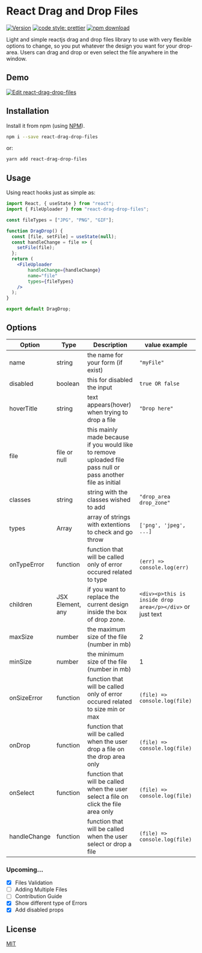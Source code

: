 # React Drag and Drop Files


[![Version](http://img.shields.io/npm/v/react-drag-drop-files.svg)](https://www.npmjs.org/package/react-drag-drop-files) [![code style: prettier](https://img.shields.io/badge/code_style-prettier-ff69b4.svg)](https://github.com/prettier/prettier) [![npm download][download-image]][download-url] 

[download-image]: https://img.shields.io/npm/dm/react-drag-drop-files.svg?style=flat-square
[download-url]: https://npmjs.org/package/react-drag-drop-files


Light and simple reactjs drag and drop files library to use with very flexible options to change, so you put whatever the design you want for your drop-area. Users can drag and drop or even select the file anywhere in the window.

## Demo

[![Edit react-drag-drop-files](https://codesandbox.io/static/img/play-codesandbox.svg)](https://codesandbox.io/s/react-drag-drop-files-sghbp)
## Installation
Install it from npm (using [NPM](http://webpack.github.io/)).

```bash
npm i --save react-drag-drop-files
```

or:

```bash
yarn add react-drag-drop-files
```

## Usage
Using react hooks just as simple as:

```jsx static
import React, { useState } from "react";
import { FileUploader } from "react-drag-drop-files";

const fileTypes = ["JPG", "PNG", "GIF"];

function DragDrop() {
  const [file, setFile] = useState(null);
  const handleChange = file => {
    setFile(file);
  };
  return (
    <FileUploader 
        handleChange={handleChange} 
        name="file" 
        types={fileTypes} 
    />
  );
}

export default DragDrop;
```

## Options


Option | Type | Description | value example
--- | --- | --- | ---
name | string | the name for your form (if exist) | ```"myFile"```
disabled | boolean | this for disabled the input | ```true OR false```
hoverTitle | string | text appears(hover) when trying to drop a file | ```"Drop here"```
file | file or null | this mainly made because if you would like to remove uploaded file pass null or pass another file as initial | 
classes | string | string with the classes wished to add | ```"drop_area drop_zone"```
types | Array<strings> | array of strings with extentions to check and go throw | ```['png', 'jpeg', ...]```
onTypeError | function | function that will be called only of error occured related to type | ```(err) => console.log(err)```
children | JSX Element, any | if you want to replace the current design inside the box of drop zone. | ```<div><p>this is inside drop area</p></div>``` or just text
maxSize | number | the maximum size of the file (number in mb) | 2
minSize | number | the minimum size of the file (number in mb) | 1
onSizeError | function | function that will be called only of error occured related to size min or max | ```(file) => console.log(file)```
onDrop | function | function that will be called when the user drop a file on the drop area only | ```(file) => console.log(file)```
onSelect | function | function that will be called when the user select a file on click the file area only | ```(file) => console.log(file)```
handleChange | function | function that will be called when the user select or drop a file | ```(file) => console.log(file)```

### Upcoming...

- [x] Files Validation
- [ ] Adding Multiple Files
- [ ] Contribution Guide
- [x] Show different type of Errors
- [x] Add disabled props
## License
[MIT](https://choosealicense.com/licenses/mit/)
